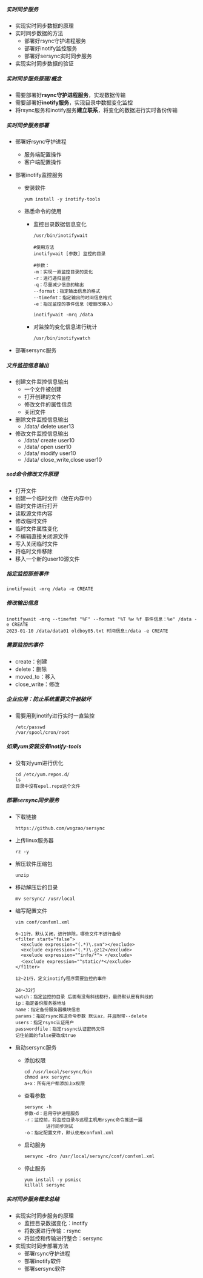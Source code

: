 ##### 实时同步服务

- 实现实时同步数据的原理
- 实时同步数据的方法
  - 部署好rsync守护进程服务
  - 部署好inotify监控服务
  - 部署好sersync实时同步服务
- 实现实时同步数据的验证



##### 实时同步服务原理/概念

- 需要部署好**rsync守护进程服务**，实现数据传输
- 需要部署好**inotify服务**，实现目录中数据变化监控
- 将rsync服务和inotify服务**建立联系**，将变化的数据进行实时备份传输



##### 实时同步服务部署

- 部署好rsync守护进程

  - 服务端配置操作
  - 客户端配置操作

- 部署inotify监控服务

  - 安装软件

    ```
    yum install -y inotify-tools
    ```

  - 熟悉命令的使用

    - 监控目录数据信息变化

      ```
      /usr/bin/inotifywait
      
      #使用方法
      inotifywait [参数] 监控的目录
      
      #参数：
      -m：实现一直监控目录的变化
      -r：进行递归监控
      -q：尽量减少信息的输出
      --format：指定输出信息的格式
      --timefmt：指定输出的时间信息格式
      -e：指定监控的事件信息（增删改移入）
      
      inotifywait -mrq /data
      ```

    - 对监控的变化信息进行统计

      ```
      /usr/bin/inotifywatch
      ```

      

- 部署sersync服务



##### 文件监控信息输出

- 创建文件监控信息输出
  - 一个文件被创建
  - 打开创建的文件
  - 修改文件的属性信息
  - 关闭文件
- 删除文件监控信息输出
  - /data/ delete user13
- 修改文件监控信息输出
  - /data/ create user10
  - /data/ open user10
  - /data/ modify user10
  - /data/ close_write,close user10



##### sed命令修改文件原理

- 打开文件
- 创建一个临时文件（放在内存中）
- 临时文件进行打开
- 读取源文件内容
- 修改临时文件
- 临时文件属性变化
- 不编辑直接关闭源文件
- 写入关闭临时文件
- 将临时文件移除
- 移入一个新的user10源文件



##### 指定监控那些事件

```
inotifywait -mrq /data -e CREATE
```



##### 修改输出信息

```
inotifywait -mrq --timefmt "%F" --format "%T %w %f 事件信息：%e" /data -e CREATE
2023-01-10 /data/data01 oldboy05.txt 时间信息:/data -e CREATE
```



##### 需要监控的事件

- create：创建
- delete：删除
- moved_to：移入
- close_write：修改



##### 企业应用：防止系统重要文件被破坏

- 需要用到inotify进行实时一直监控 

  ```
  /etc/passwd
  /var/spool/cron/root
  ```



##### 如果yum安装没有inotify-tools

- 没有对yum进行优化

  ```
  cd /etc/yum.repos.d/
  ls
  目录中没有epel.repo这个文件
  ```

  

##### 部署sersync同步服务

- 下载链接

  ```
  https://github.com/wsgzao/sersync
  ```

- 上传linux服务器

  ```
  rz -y 
  ```

- 解压软件压缩包

  ```
  unzip 
  ```

- 移动解压后的目录

  ```
  mv sersync/ /usr/local
  ```

- 编写配置文件

  ```
  vim conf/confxml.xml
  
  6~11行，默认关闭，进行排除，哪些文件不进行备份
  <filter start="false”>
  	<exclude expression="(.*)\.svn"></exclude>
  	<exclude expression="(.*)\.gz12</exclude>
  	<exelude expression="^info/*"> </exclude>
  	＜exclude expression="^static/*</exclude>
  </f11ter>
  
  12~21行，定义inotify程序需要监控的事件
  
  24～32行
  watch：指定监控的目录 后面有没有斜线都行，最终默认是有斜线的
  ip：指定备份服务器地址
  name：指定备份服务器模块信息
  params：指定rsync推送命令参数 默认az，并且附带--delete
  users：指定rsync认证用户
  passwordfile：指定rssync认证密码文件
  记住前面的false要改成true
  ```

- 启动sersync服务

  - 添加权限

    ```
    cd /usr/local/sersync/bin
    chmod a+x sersync
    a+x：所有用户都添加上x权限
    ```

  - 查看参数

    ```
    sersync -h
    参数-d：启用守护进程服务
    -r：监控前，将监控目录与远程主机用rsync命令推送一遍
    		进行同步测试
    -o：指定配置文件，默认使用confxml.xml
    ```

  - 启动服务

    ```
    sersync -dro /usr/local/sersync/conf/confxml.xml 
    ```

  - 停止服务

    ```
    yum install -y psmisc
    killall sersync
    ```

    

##### 实时同步服务概念总结

- 实现实时同步服务的原理
  - 监控目录数据变化：inotify
  - 将数据进行传输：rsync
  - 将监控和传输进行整合：sersync
- 实现实时同步部署方法
  - 部署rsync守护进程
  - 部署inotify软件
  - 部署sersync软件
